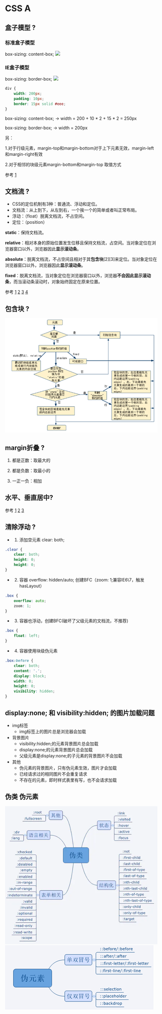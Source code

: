 # CSS A

## 盒子模型 ?

### 标准盒子模型
box-sizing: content-box;
![](../../../../static/WechatIMG5.jpeg)
### IE盒子模型
box-sizing: border-box;
![](../../../../static/WechatIMG6.jpeg)

```css
div {
    width: 200px;
    padding: 10px;
    border: 15px solid #eee;
}
```
box-sizing: content-box; -> width = 200 + 10 * 2 + 15 * 2 = 250px

box-sizing: border-box; -> width = 200px

另： 

1.对于行级元素，margin-top和margin-bottom对于上下元素无效，margin-left和margin-right有效

2.对于相邻的块级元素margin-bottom和margin-top 取值方式
 
参考 [1](https://blog.csdn.net/lxcao/article/details/52620453)

## 文档流 ?

-  CSS的定位机制有3种：普通流、浮动和定位。
-  文档流：从上到下，从左到右，一个挨一个的简单或者叫正常布局。
-  浮动：（float）脱离文档流，不占空间。
-  定位：（position） 

**static**：保持文档流。 

**relative**：相对本身的原始位置发生位移且保持文档流，占空间。当对象定位在浏览器窗口以外，浏览器因此**显示滚动条**。

**absolute**：脱离文档流，不占空间且相对于其**包含块**[2][3]来定位。当对象定位在浏览器窗口以外，浏览器因此**显示滚动条**。

**fixed**：脱离文档流，当对象定位在浏览器窗口以外，浏览器**不会因此显示滚动条**，而当滚动条滚动时，对象始终固定在原来位置。

参考 
[1](https://www.jianshu.com/p/be2ec907c36f) 
[2](https://www.jianshu.com/p/ac7771ea1e9e)
[3](https://www.jianshu.com/p/74c7d9c6f721)
[4](https://github.com/kaola-fed/blog/blob/master/source/_posts/%E5%AD%A6%E4%B9%A0BFC.md)

## 包含块 ?
![参考](../../../../static/7897087-caaac90e45744798.jpg)

## margin折叠 ?

1. 都是正数：取最大的

2. 都是负数：取最小的

3. 一正一负：相加

## 水平、垂直居中?

参考 
[1](https://juejin.im/post/582c04032f301e00594327d4) 
[2](https://juejin.im/post/58f818bbb123db006233ab2a)
[3](https://www.qianduan.net/css-to-achieve-the-vertical-center-of-the-five-kinds-of-methods/)

## 清除浮动 ?

- 1. 添加空元素 clear: both;
```css
.clear {
    clear: both; 
    height: 0; 
    height: 0; 
}
```
- 2. 容器 overflow: hidden/auto; 创建BFC（zoom: 1;兼容IE6\7，触发hasLayout）
```css
.box {
    overflow: auto; 
    zoom: 1;
}
```
- 3. 容器也浮动，创建BFC(破坏了父级元素的文档流，不推荐)
```css
.box {
    float: left;
}
```
- 4. 容器使用块级伪元素
```css
.box:before {
    clear: both;
    content: '.';
    display: block;
    width: 0;
    height: 0;
    visibility: hidden;
}
```

## display:none; 和 visibility:hidden; 的图片加载问题

- img标签
  - img标签上的图片总是浏览器会加载
- 背景图片
  - visibility:hidden;的元素背景图片总会加载
  - display:none;的元素背景图片总会加载
  - 父级元素是display:none;的子元素的背景图片不会加载
- 其他
  - 伪元素的背景图片，只有伪元素生效，图片才会加载
  - 已经请求过的相同图片不会重复请求
  - 不存在的元素，即时样式表里有写，也不会请求加载

## 伪类 伪元素
![](../../../../static/weilei.jpg)
![](../../../../static/16ceac464bbf0add.jpg)
[](https://github.com/lgwebdream/FE-Interview/issues/18)











